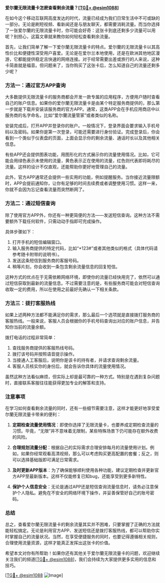 **爱尔蘭无限流量卡怎麽查看剩余流量？[[TG💪+ @esim1088](https://t.me/s/esim1088)]**

在如今这个移动互联网高度发达的时代，流量已经成为我们日常生活中不可或缺的一部分。无论是刷短视频、看新闻还是与朋友聊天，都需要消耗流量。而当你选择了一张爱尔蘭的无限流量卡时，你可能会好奇：这张卡到底还剩多少流量可以用呢？别担心，这篇文章就来教你如何轻松查看剩余流量。

首先，让我们简单了解一下爱尔蘭无限流量卡的特点。爱尔蘭的无限流量卡以其高性价比和便捷性深受用户喜爱。无论是在爱尔兰本地使用，还是在欧洲其他地区漫游，它都能提供稳定且快速的网络连接。对于经常需要出差或旅行的人来说，这种卡简直就是福音。但问题来了，当你购买了这张卡后，怎么知道自己的流量还剩多少呢？

### 方法一：通过官方APP查询

大多数提供无限流量卡的服务商都会开发一款专属的应用程序，方便用户随时查看自己的账户信息。如果你的爱尔蘭无限流量卡是由某个特定服务商提供的，那么第一步就是下载并安装该服务商的官方APP。通常，这类APP会在手机应用商店中以服务商的名字命名，比如“爱尔蘭流量管家”或者类似的名称。

安装完成后，打开APP并登录你的账户。一般情况下，登录界面会要求输入手机号码以及密码。如果你是第一次登录，可能还需要进行身份验证。完成登录后，你会看到一个类似于仪表盘的页面，上面会显示你的剩余流量、通话时长以及其他相关信息。

有些APP还会提供图表功能，用图形化的方式展示你的流量使用情况。比如，它可能会用绿色表示未使用的流量，黄色表示正在使用的流量，红色则代表即将耗尽的流量。这样的设计不仅直观，还能帮助你更好地管理自己的流量。

此外，官方APP通常还会提供一些实用的功能，例如提醒服务。当你接近流量限额时，APP会提前通知你，让你有足够的时间去续费或者调整使用习惯。这样一来，你就不会因为忘记查看流量而突然断网了。

### 方法二：通过短信查询

除了使用官方APP外，你还有一种更简便的方法——发送短信查询。这种方法不需要额外下载任何软件，只需动动手指即可完成操作。

具体步骤如下：
1. 打开手机的短信编辑窗口。
2. 输入服务商提供的特定代码，比如“*123#”或者其他类似的格式（具体代码请参考随卡附带的说明书）。
3. 发送这条短信到服务商的客服号码。
4. 稍等片刻，你会收到一条包含剩余流量信息的回复短信。

这种方式的优点在于无需依赖网络环境，即使你的流量已经快用完了，依然可以通过短信获取到最新的流量信息。不过需要注意的是，有些服务商可能会对短信查询收取一定的费用，所以在使用之前最好先确认一下相关条款。

### 方法三：拨打客服热线

如果上述两种方法都不能满足你的需求，那么最后一个选项就是直接拨打服务商的客服热线。一般来说，客服人员会根据你的手机号码查询出对应的账户信息，并告知你当前的流量余额。

拨打电话的过程非常简单：
1. 查找服务商提供的客服热线号码。
2. 拨打该号码并按照语音提示操作。
3. 当接通人工客服后，说明你是该卡的持有者，并请求查询剩余流量。
4. 客服人员核实你的身份后，就会告诉你具体的流量使用情况。

虽然这种方法看似麻烦，但实际上却是最可靠的一种方式。特别是在遇到复杂问题时，直接联系客服往往能获得更加专业的解答和支持。

### 注意事项

在学习如何查看剩余流量的同时，还有一些细节需要注意，这样才能更好地享受爱尔蘭无限流量卡带来的便利：

1. **定期检查流量使用情况**：即使你选择了无限流量卡，也要养成定期检查流量的习惯。毕竟，“无限”并不意味着无限制，某些特殊场景下仍可能存在额外收费的风险。
   
2. **合理规划流量分配**：根据自己的实际需求合理安排每月的流量使用计划。例如，如果你经常观看高清视频，那么可以考虑购买更高配置的套餐；反之，则可以选择基础版即可满足日常需求。

3. **及时更新APP版本**：为了确保能够顺利使用各种功能，建议定期检查并更新官方APP至最新版本。这样不仅能修复已知bug，还能享受到更多新特性。

4. **保护个人信息安全**：无论是通过APP还是短信查询流量信息时，请务必注意保护个人隐私。避免在不安全的网络环境下操作，并妥善保管好自己的账号密码。

### 总结

总之，查看爱尔蘭无限流量卡的剩余流量其实并不困难，只要掌握了正确的方法就能轻松搞定。无论是利用官方APP、发送短信还是拨打客服热线，都可以帮助你实时掌握自己的流量状况。当然，在享受便捷服务的同时，也要记得遵循相关规则，合理使用流量资源，这样才能真正发挥出这张卡的价值。

希望本文对你有所帮助！如果你还有其他关于爱尔蘭无限流量卡的问题，欢迎继续关注我们的频道[[TG💪+ @esim1088](https://t.me/s/esim1088)]，我们会持续为大家提供更多实用的信息和技巧。

[[TG💪+ @esim1088](https://t.me/s/esim1088) ![Image](https://i.postimg.cc/4NQfJmqS/Snipaste-2025-05-13-00-14-12.png)]
